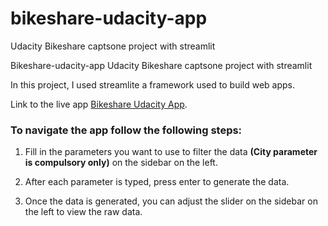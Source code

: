 # bikeshare-udacity-app
Udacity Bikeshare captsone project with streamlit

Bikeshare-udacity-app
Udacity Bikeshare captsone project with streamlit

In this project, I used streamlite a framework used to build web apps.

Link to the live app [Bikeshare Udacity App](https://bikeshare-udacity-app.herokuapp.com/).

### To navigate the app follow the following steps:
1. Fill in the parameters you want to use to filter the data **(City parameter is compulsory only)** on the sidebar on the left.


2. After each parameter is typed, press enter to generate the data.


3. Once the data is generated, you can adjust the slider on the sidebar on the left to view the raw data.

